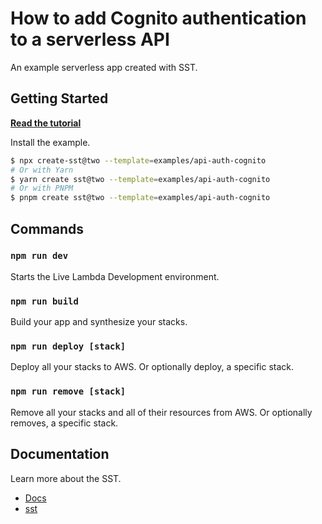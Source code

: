 # How to add Cognito authentication to a serverless API

An example serverless app created with SST.

## Getting Started

[**Read the tutorial**](https://sst.dev/examples/how-to-add-cognito-authentication-to-a-serverless-api.html)

Install the example.

```bash
$ npx create-sst@two --template=examples/api-auth-cognito
# Or with Yarn
$ yarn create sst@two --template=examples/api-auth-cognito
# Or with PNPM
$ pnpm create sst@two --template=examples/api-auth-cognito
```

## Commands

### `npm run dev`

Starts the Live Lambda Development environment.

### `npm run build`

Build your app and synthesize your stacks.

### `npm run deploy [stack]`

Deploy all your stacks to AWS. Or optionally deploy, a specific stack.

### `npm run remove [stack]`

Remove all your stacks and all of their resources from AWS. Or optionally removes, a specific stack.

## Documentation

Learn more about the SST.

- [Docs](https://docs.sst.dev/)
- [sst](https://docs.sst.dev/packages/sst)
